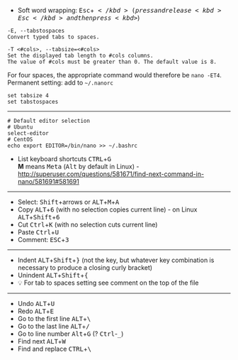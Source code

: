 * Soft word wrapping: <kbd>Esc</kbd>+<kbd>$</kbd> (press and release <kbd>Esc</kbd> and then press <kbd>$</kbd>)

```
-E, --tabstospaces
Convert typed tabs to spaces.

-T <#cols>, --tabsize=<#cols>
Set the displayed tab length to #cols columns.
The value of #cols must be greater than 0. The default value is 8.
```
For four spaces, the appropriate command would therefore be `nano -ET4`.<br>
Permanent setting: add to `~/.nanorc`
```
set tabsize 4
set tabstospaces
```

---
```shell
# Default editor selection
# Ubuntu
select-editor
# CentOS
echo export EDITOR=/bin/nano >> ~/.bashrc
```

* List keyboard shortcuts <kbd>CTRL</kbd>+<kbd>G</kbd>  
**M** means <kbd>Meta</kbd> (<kbd>Alt</kbd> by default in Linux) - http://superuser.com/questions/581671/find-next-command-in-nano/581691#581691
---
* Select: <kbd>Shift</kbd>+arrows or <kbd>ALT</kbd>+<kbd>M</kbd>+<kbd>A</kbd>
* Copy <kbd>ALT</kbd>+<kbd>6</kbd> (with no selection copies current line) - on Linux <kbd>ALT</kbd>+<kbd>Shift</kbd>+<kbd>6</kbd>
* Cut <kbd>Ctrl</kbd>+<kbd>K</kbd> (with no selection cuts current line)
* Paste <kbd>Ctrl</kbd>+<kbd>U</kbd>
* Comment: <kbd>ESC</kbd>+<kbd>3</kbd>
---
* Indent <kbd>ALT</kbd>+<kbd>Shift</kbd>+<kbd>}</kbd> (not the key, but whatever key combination is necessary to produce a closing curly bracket)
* Unindent <kbd>ALT</kbd>+<kbd>Shift</kbd>+<kbd>{</kbd>
* :bulb: For tab to spaces setting see comment on the top of the file
---
* Undo <kbd>ALT</kbd>+<kbd>U</kbd>
* Redo <kbd>ALT</kbd>+<kbd>E</kbd>
* Go to the first line <kbd>ALT</kbd>+<kbd>\\</kbd>
* Go to the last line <kbd>ALT</kbd>+<kbd>/</kbd>
* Go to line number <kbd>Alt</kbd>+<kbd>G</kbd> (? <kbd>Ctrl</kbd>-<kbd>_</kbd>)
* Find next <kbd>ALT</kbd>+<kbd>W</kbd>
* Find and replace <kbd>CTRL</kbd>+<kbd>\\</kbd>
